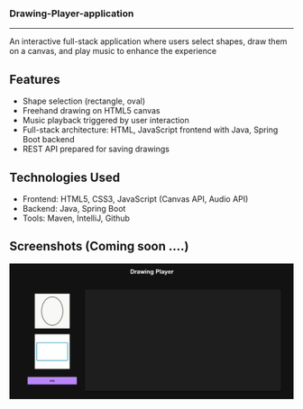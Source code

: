 ### Drawing-Player-application

---

An interactive full-stack application where users select shapes, draw them on a canvas, and play music to enhance the experience

## Features

+ Shape selection (rectangle, oval)
+ Freehand drawing on HTML5 canvas
+ Music playback triggered by user interaction
+ Full-stack architecture: HTML, JavaScript frontend with Java, Spring Boot backend
+ REST API prepared for saving drawings

## Technologies Used

+ Frontend: HTML5, CSS3, JavaScript (Canvas API, Audio API)
+ Backend: Java, Spring Boot
+ Tools: Maven, IntelliJ, Github

## Screenshots (Coming soon ....)

![Home](https://github.com/noor188/Drawing-Player-application/blob/main/image/project-layout.png)

